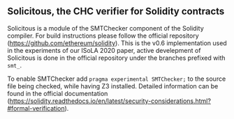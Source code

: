 ## Solicitous, the CHC verifier for Solidity contracts

Solicitous is a module of the SMTChecker component of the Solidity compiler. For build instructions please follow the official repository (https://github.com/ethereum/solidity). This is the v0.6 implementation used in the experiments of our ISoLA 2020 paper, active develepment of Solicitous is done in the official repository under the branches prefixed with `smt_`.

To enable SMTChecker add `pragma experimental SMTChecker;` to the source file being checked, while having Z3 installed. Detailed information can be found in the official documentation (https://solidity.readthedocs.io/en/latest/security-considerations.html?#formal-verification).
